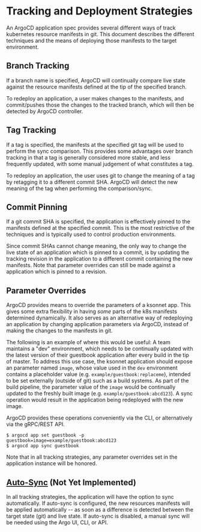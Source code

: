 # Tracking and Deployment Strategies

An ArgoCD application spec provides several different ways of track kubernetes resource manifests in git. This document describes the different techniques and the means of deploying those manifests to the target environment.

## Branch Tracking

If a branch name is specified, ArgoCD will continually compare live state against the resource manifests defined at the tip of the specified branch.

To redeploy an application, a user makes changes to the manifests, and commit/pushes those the changes to the tracked branch, which will then be detected by ArgoCD controller. 

## Tag Tracking

If a tag is specified, the manifests at the specified git tag will be used to perform the sync comparison. This provides some advantages over branch tracking in that a tag is generally considered more stable, and less frequently updated, with some manual judgement of what constitutes a tag.

To redeploy an application, the user uses git to change the meaning of a tag by retagging it to a different commit SHA. ArgoCD will detect the new meaning of the tag when performing the comparison/sync.

## Commit Pinning

If a git commit SHA is specified, the application is effectively pinned to the manifests defined at the specified commit. This is the most restrictive of the techniques and is typically used to control production environments.

Since commit SHAs cannot change meaning, the only way to change the live state of an application which is pinned to a commit, is by updating the tracking revision in the application to a different commit containing the new manifests.
Note that parameter overrides can still be made against a application which is pinned to a revision.

## Parameter Overrides

ArgoCD provides means to override the parameters of a ksonnet app. This gives some extra flexibility in having *some* parts of the k8s manifests determined dynamically. It also serves as an alternative way of redeploying an application by changing application parameters via ArgoCD, instead of making the changes to the manifests in git.

The following is an example of where this would be useful: A team maintains a "dev" environment, which needs to be continually updated with the latest version of their guestbook application after every build in the tip of master. To address this use case, the ksonnet application should expose an parameter named `image`, whose value used in the `dev` environment contains a placeholder value (e.g. `example/guestbook:replaceme`), intended to be set externally (outside of git) such as a build systems. As part of the build pipeline, the parameter value of the `image` would be continually updated to the freshly built image (e.g. `example/guestbook:abcd123`). A sync operation would result in the application being redeployed with the new image.

ArgoCD provides these operations conveniently via the CLI, or alternatively via the gRPC/REST API.
```
$ argocd app set guestbook -p guestbook=image=example/guestbook:abcd123
$ argocd app sync guestbook
```

Note that in all tracking strategies, any parameter overrides set in the application instance will be honored.


## [Auto-Sync](https://github.com/argoproj/argo-cd/issues/79) (Not Yet Implemented)

In all tracking strategies, the application will have the option to sync automatically. If auto-sync is configured, the new resources manifests will be applied automatically -- as soon as a difference is detected between the target state (git) and live state. If auto-sync is disabled, a manual sync will be needed using the Argo UI, CLI, or API.
